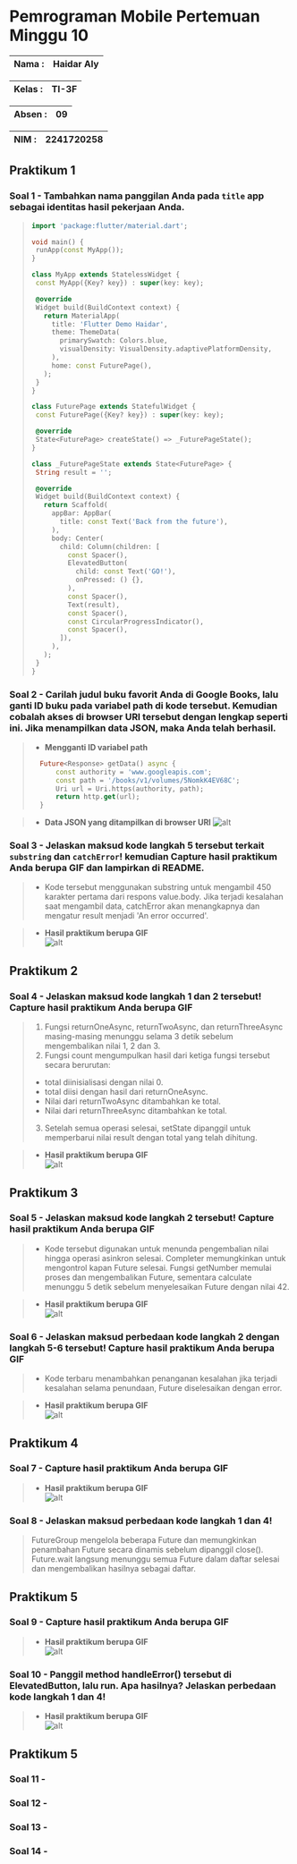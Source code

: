# **Pemrograman Mobile Pertemuan Minggu 10**

| Nama  :   | Haidar Aly |
| :--------: | :-------: |

| Kelas :  | TI-3F    |
| :--------: | :-------: |

| Absen : |  09  |
| :--------: | :-------: |

| NIM   :  | 2241720258   |
| :--------: | :-------: |

## Praktikum 1

### Soal 1 - Tambahkan **nama panggilan Anda** pada `title` app sebagai identitas hasil pekerjaan Anda.
>```dart
>import 'package:flutter/material.dart';
>
>void main() {
>  runApp(const MyApp());
>}
>
>class MyApp extends StatelessWidget {
>  const MyApp({Key? key}) : super(key: key);
>
>  @override
>  Widget build(BuildContext context) {
>    return MaterialApp(
>      title: 'Flutter Demo Haidar',
>      theme: ThemeData(
>        primarySwatch: Colors.blue,
>        visualDensity: VisualDensity.adaptivePlatformDensity,
>      ),
>      home: const FuturePage(),
>    );
>  }
>}
>
>class FuturePage extends StatefulWidget {
>  const FuturePage({Key? key}) : super(key: key);
>
>  @override
>  State<FuturePage> createState() => _FuturePageState();
>}
>
>class _FuturePageState extends State<FuturePage> {
>  String result = '';
>
>  @override
>  Widget build(BuildContext context) {
>    return Scaffold(
>      appBar: AppBar(
>        title: const Text('Back from the future'),
>      ),
>      body: Center(
>        child: Column(children: [
>          const Spacer(),
>          ElevatedButton(
>            child: const Text('GO!'),
>            onPressed: () {},
>          ),
>          const Spacer(),
>          Text(result),
>          const Spacer(),
>          const CircularProgressIndicator(),
>          const Spacer(),
>        ]),
>      ),
>    );
>  }
>}
>```

### Soal 2 - Carilah judul buku favorit Anda di Google Books, lalu ganti ID buku pada variabel path di kode tersebut. Kemudian cobalah akses di browser URI tersebut dengan lengkap seperti ini. Jika menampilkan data JSON, maka Anda telah berhasil.
>- **Mengganti ID variabel path**
>```dart
>   Future<Response> getData() async {
>       const authority = 'www.googleapis.com';
>       const path = '/books/v1/volumes/5NomkK4EV68C';
>       Uri url = Uri.https(authority, path);
>       return http.get(url);
>   }
>```

>- **Data JSON yang ditampilkan di browser URI**
>![alt](assets/01.png)

### Soal 3 - Jelaskan maksud kode langkah 5 tersebut terkait `substring` dan `catchError`! kemudian Capture hasil praktikum Anda berupa GIF dan lampirkan di README.
> - Kode tersebut menggunakan substring untuk mengambil 450 karakter pertama dari respons value.body. Jika terjadi kesalahan saat mengambil data, catchError akan menangkapnya dan mengatur result menjadi 'An error occurred'.

> - **Hasil praktikum berupa GIF** <br>
>![alt](assets/02.gif)

## Praktikum 2

### Soal 4 - Jelaskan maksud kode langkah 1 dan 2 tersebut! Capture hasil praktikum Anda berupa GIF
> 1. Fungsi returnOneAsync, returnTwoAsync, dan returnThreeAsync masing-masing menunggu selama 3 detik sebelum mengembalikan nilai 1, 2 dan 3.
> 2. Fungsi count mengumpulkan hasil dari ketiga fungsi tersebut secara berurutan:
> - total diinisialisasi dengan nilai 0.
> - total diisi dengan hasil dari returnOneAsync.
> - Nilai dari returnTwoAsync ditambahkan ke total.
> - Nilai dari returnThreeAsync ditambahkan ke total.
> 3. Setelah semua operasi selesai, setState dipanggil untuk memperbarui nilai result dengan total yang telah dihitung.

> - **Hasil praktikum berupa GIF** <br>
> ![alt](assets/03.gif)

## Praktikum 3

### Soal 5 - Jelaskan maksud kode langkah 2 tersebut! Capture hasil praktikum Anda berupa GIF
> - Kode tersebut digunakan untuk menunda pengembalian nilai hingga operasi asinkron selesai. Completer memungkinkan untuk mengontrol kapan Future selesai. Fungsi getNumber memulai proses dan mengembalikan Future, sementara calculate menunggu 5 detik sebelum menyelesaikan Future dengan nilai 42.

> - **Hasil praktikum berupa GIF** <br>
> ![alt](assets/04.gif)

### Soal 6 - Jelaskan maksud perbedaan kode langkah 2 dengan langkah 5-6 tersebut! Capture hasil praktikum Anda berupa GIF
> - Kode terbaru menambahkan penanganan kesalahan jika terjadi kesalahan selama penundaan, Future diselesaikan dengan error.

> - **Hasil praktikum berupa GIF** <br>
> ![alt](assets/05.gif)

## Praktikum 4

### Soal 7 - Capture hasil praktikum Anda berupa GIF
> - **Hasil praktikum berupa GIF** <br>
> ![alt](assets/06.gif)

### Soal 8 - Jelaskan maksud perbedaan kode langkah 1 dan 4!
> FutureGroup mengelola beberapa Future dan memungkinkan penambahan Future secara dinamis sebelum dipanggil close(). Future.wait langsung menunggu semua Future dalam daftar selesai dan mengembalikan hasilnya sebagai daftar.

## Praktikum 5

### Soal 9 - Capture hasil praktikum Anda berupa GIF
> - **Hasil praktikum berupa GIF** <br>
> ![alt](assets/07.gif)

### Soal 10 - Panggil method handleError() tersebut di ElevatedButton, lalu run. Apa hasilnya? Jelaskan perbedaan kode langkah 1 dan 4!
> 

> - **Hasil praktikum berupa GIF** <br>
> ![alt](assets/08.gif)

## Praktikum 5
### Soal 11 - 
### Soal 12 - 
### Soal 13 - 
### Soal 14 - 
